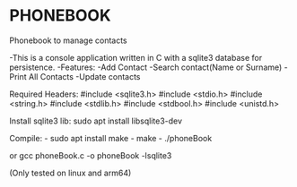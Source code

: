 # PHONEBOOK
Phonebook to manage contacts

-This is a console application written in C with a sqlite3 database for persistence.
-Features:
        -Add Contact
        -Search contact(Name or Surname)
        -Print All Contacts
        -Update contacts

Required Headers:
#include <sqlite3.h>
#include <stdio.h>
#include <string.h>
#include <stdlib.h>
#include <stdbool.h>
#include <unistd.h>

Install sqlite3 lib:
          sudo apt install libsqlite3-dev

Compile:
      - sudo apt install make
      - make
      - ./phoneBook

or
      gcc phoneBook.c -o phoneBook -lsqlite3


(Only tested on linux and arm64)
